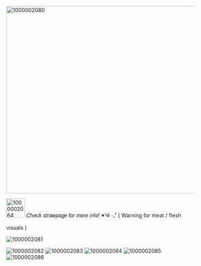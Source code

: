 <img width="1200" height="500" alt="1000002080" src="https://github.com/user-attachments/assets/5b162e86-67e1-4014-9916-ea223a7c74b8" />

<img width="50" height="50" alt="1000002064" src="https://github.com/user-attachments/assets/1ccdc1f6-444f-4cd6-906e-ff782286d34e" />  𝐶ℎ𝑒𝑐𝑘 𝑠𝑡𝑟𝑎𝑤𝑝𝑎𝑔𝑒 𝑓𝑜𝑟 𝑚𝑜𝑟𝑒 𝑖𝑛𝑓𝑜! ✶༄ ‧₊˚ ( Warning for meat / flesh visuals )

![1000002081](https://github.com/user-attachments/assets/7f8c9d0d-3ef8-45e4-8baf-30b1248d4f9f)

![1000002082](https://github.com/user-attachments/assets/765d316b-6517-42a3-9e41-3ebed3ae024f)
![1000002083](https://github.com/user-attachments/assets/bb3f80f5-c0bc-4a8a-aee7-bed9f7eae312)
![1000002084](https://github.com/user-attachments/assets/279415bf-2ff8-471a-b981-ec0e86ddc23f)
![1000002085](https://github.com/user-attachments/assets/2250e013-900a-460c-a89f-339fc1ec567e)
![1000002086](https://github.com/user-attachments/assets/cf60c757-2983-4a49-93f7-0f875920b636)

